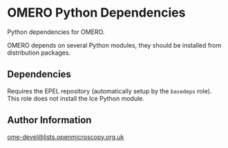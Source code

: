 OMERO Python Dependencies
=========================

Python dependencies for OMERO.

OMERO depends on several Python modules, they should be installed from distribution packages.

Dependencies
------------

Requires the EPEL repository (automatically setup by the `basedeps` role).
This role does not install the Ice Python module.


Author Information
------------------

ome-devel@lists.openmicroscopy.org.uk
